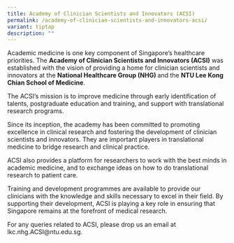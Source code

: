 ```yaml
---
title: Academy of Clinician Scientists and Innovators (ACSI)
permalink: /academy-of-clinician-scientists-and-innovators-acsi/
variant: tiptap
description: ""
---
```

<p>Academic medicine is one key component of Singapore’s healthcare priorities.
The <strong>Academy of Clinician Scientists and Innovators (ACSI)</strong> was
established with the vision of providing a home for clinician scientists
and innovators at the <strong>National Healthcare Group (NHG) </strong>and
the <strong>NTU Lee Kong Chian School of Medicine</strong>.</p>
<p>The ACSI’s mission is to improve medicine through early identification
of talents, postgraduate education and training, and support with translational
research programs.</p>
<p>Since its inception, the academy has been committed to promoting excellence
in clinical research and fostering the development of clinician scientists
and innovators. They are important players in translational medicine to
bridge research and clinical practice.</p>
<p>ACSI also provides a platform for researchers to work with the best minds
in academic medicine, and to exchange ideas on how to do translational
research to patient care.</p>
<p>Training and development programmes are available to provide our clinicians
with the knowledge and skills necessary to excel in their field. By supporting
their development, ACSI is playing a key role in ensuring that Singapore
remains at the forefront of medical research.</p>
<p>For any queries related to ACSI, please drop us an email at <a rel="noopener noreferrer nofollow" target="_blank">lkc.nhg.ACSI@ntu.edu.sg</a>.</p>
